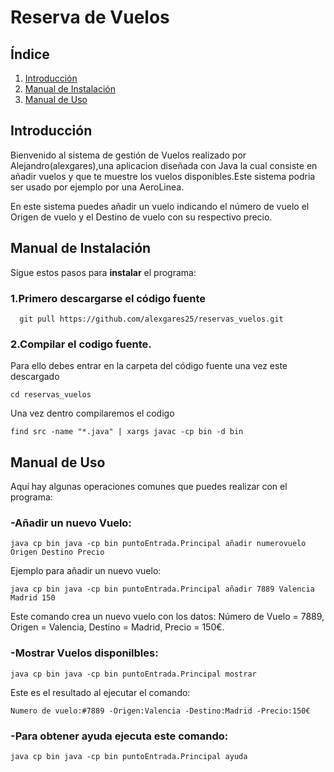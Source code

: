 
# Reserva de Vuelos
## Índice
  1. [Introducción](#introducción)
  2. [Manual de Instalación](#manual-de-instalación)
  3. [Manual de Uso](#manual-de-uso)






## Introducción
Bienvenido al sistema de gestión de Vuelos realizado por Alejandro(alexgares),una aplicacion diseñada con Java la cual consiste en añadir vuelos y que te muestre los vuelos disponibles.Este sistema podria ser usado por ejemplo por una AeroLinea.

En este sistema puedes añadir un vuelo indicando el número de vuelo el Origen de vuelo y el Destino de vuelo con su respectivo precio.


## Manual de Instalación
Sigue estos pasos para **instalar** el programa:

### 1.Primero descargarse el código fuente

      git pull https://github.com/alexgares25/reservas_vuelos.git

### 2.Compilar el codigo fuente.

Para ello debes entrar en la carpeta del código fuente una vez este descargado

  ```cd reservas_vuelos```

Una vez dentro compilaremos el codigo

  ```find src -name "*.java" | xargs javac -cp bin -d bin```
  
## Manual de Uso
Aquí hay algunas operaciones comunes que puedes realizar con el programa:

### -Añadir un nuevo Vuelo:

    java cp bin java -cp bin puntoEntrada.Principal añadir numerovuelo Origen Destino Precio

Ejemplo para añadir un nuevo vuelo: 

    java cp bin java -cp bin puntoEntrada.Principal añadir 7889 Valencia Madrid 150

Este comando crea un nuevo vuelo con los datos: Número de Vuelo = 7889, Origen = Valencia, Destino = Madrid, Precio = 150€.

### -Mostrar Vuelos disponilbles:

    java cp bin java -cp bin puntoEntrada.Principal mostrar
    
  Este es el resultado al ejecutar el comando:
  
  ```Numero de vuelo:#7889 -Origen:Valencia -Destino:Madrid -Precio:150€```
    
### -Para obtener ayuda ejecuta este comando:

    java cp bin java -cp bin puntoEntrada.Principal ayuda


